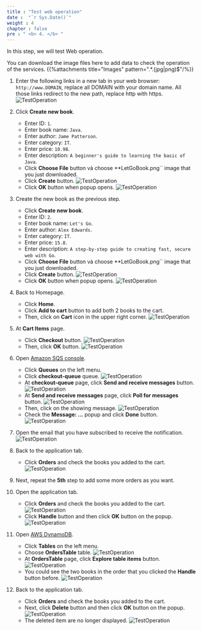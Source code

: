 ```yaml
---
title : "Test web operation"
date :  "`r Sys.Date()`" 
weight : 4
chapter : false
pre : " <b> 4. </b> "
---
```


In this step, we will test Web operation.

You can download the image files here to add data to check the operation of the services.
    {{%attachments title="Images" pattern=".*\.(jpg|png)$"/%}}

1. Enter the following links in a new tab in your web browser: ``http://www.DOMAIN``, replace all DOMAIN with your domain name. All those links redirect to the new path, replace http with https.
    ![TestOperation](https://chaunguyen3rd.github.io/000083-Book-store-Decouple-order-process-with-SQS-and-SNS/images/temp/1/8.png?width=90pc)

2. Click **Create new book**.
    - Enter ID: ``1``.
    - Enter book name: ``Java``.
    - Enter author: ``Jame Patterson``.
    - Enter category: ``IT``.
    - Enter price: ``10.98``.
    - Enter description: ``A beginner's guide to learning the basic of Java``.
    - Click **Choose File** button và choose **LetGoBook.png`` image that you just downloaded.
    - Click **Create** button.
      ![TestOperation](https://chaunguyen3rd.github.io/000083-Book-store-Decouple-order-process-with-SQS-and-SNS/images/temp/1/69.png?width=90pc)
    - Click **OK** button when popup opens.
      ![TestOperation](https://chaunguyen3rd.github.io/000083-Book-store-Decouple-order-process-with-SQS-and-SNS/images/temp/1/70.png?width=90pc)

3. Create the new book as the previous step.
    - Click **Create new book**.
    - Enter ID: ``2``.
    - Enter book name: ``Let's Go``.
    - Enter author: ``Alex Edwards``.
    - Enter category: ``IT``.
    - Enter price: ``15.8``.
    - Enter description: ``A step-by-step guide to creating fast, secure web with Go``.
    - Click **Choose File** button và choose **LetGoBook.png`` image that you just downloaded.
    - Click **Create** button.
      ![TestOperation](https://chaunguyen3rd.github.io/000083-Book-store-Decouple-order-process-with-SQS-and-SNS/images/temp/1/71.png?width=90pc)
    - Click **OK** button when popup opens.
      ![TestOperation](https://chaunguyen3rd.github.io/000083-Book-store-Decouple-order-process-with-SQS-and-SNS/images/temp/1/70.png?width=90pc)

4. Back to Homepage.
    - Click **Home**.
    - Click **Add to cart** button to add both 2 books to the cart.
    - Then, click on **Cart** icon in the upper right corner.
      ![TestOperation](https://chaunguyen3rd.github.io/000083-Book-store-Decouple-order-process-with-SQS-and-SNS/images/temp/1/72.png?width=90pc)

5. At **Cart Items** page.
    - Click **Checkout** button.
      ![TestOperation](https://chaunguyen3rd.github.io/000083-Book-store-Decouple-order-process-with-SQS-and-SNS/images/temp/1/73.png?width=90pc)
    - Then, click **OK** button.
      ![TestOperation](https://chaunguyen3rd.github.io/000083-Book-store-Decouple-order-process-with-SQS-and-SNS/images/temp/1/74.png?width=90pc)

6. Open [Amazon SQS console](https://us-east-1.console.aws.amazon.com/sqs/v2/home?region=us-east-1#/homepage).
    - Click **Queues** on the left menu.
    - Click **checkout-queue** queue.
      ![TestOperation](https://chaunguyen3rd.github.io/000083-Book-store-Decouple-order-process-with-SQS-and-SNS/images/temp/1/75.png?width=90pc)
    - At **checkout-queue** page, click **Send and receive messages** button.
      ![TestOperation](https://chaunguyen3rd.github.io/000083-Book-store-Decouple-order-process-with-SQS-and-SNS/images/temp/1/76.png?width=90pc)
    - At **Send and receive messages** page, click **Poll for messages** button.
      ![TestOperation](https://chaunguyen3rd.github.io/000083-Book-store-Decouple-order-process-with-SQS-and-SNS/images/temp/1/77.png?width=90pc)
    - Then, click on the showing message.
      ![TestOperation](https://chaunguyen3rd.github.io/000083-Book-store-Decouple-order-process-with-SQS-and-SNS/images/temp/1/78.png?width=90pc)
    - Check the **Message: ...** popup and click **Done** button.
      ![TestOperation](https://chaunguyen3rd.github.io/000083-Book-store-Decouple-order-process-with-SQS-and-SNS/images/temp/1/79.png?width=90pc)

7. Open the email that you have subscribed to receive the notification.
    ![TestOperation](https://chaunguyen3rd.github.io/000083-Book-store-Decouple-order-process-with-SQS-and-SNS/images/temp/1/80.png?width=90pc)

8. Back to the application tab.
    - Click **Orders** and check the books you added to the cart.
      ![TestOperation](https://chaunguyen3rd.github.io/000083-Book-store-Decouple-order-process-with-SQS-and-SNS/images/temp/1/81.png?width=90pc)

9. Next, repeat the **5th** step to add some more orders as you want.

10. Open the application tab.
    - Click **Orders** and check the books you added to the cart.
      ![TestOperation](https://chaunguyen3rd.github.io/000083-Book-store-Decouple-order-process-with-SQS-and-SNS/images/temp/1/82.png?width=90pc)
    - Click **Handle** button and then click **OK** button on the popup.
      ![TestOperation](https://chaunguyen3rd.github.io/000083-Book-store-Decouple-order-process-with-SQS-and-SNS/images/temp/1/83.png?width=90pc)

11. Open [AWS DynamoDB](https://us-east-1.console.aws.amazon.com/dynamodbv2/home?region=us-east-1#tables).
    - Click **Tables** on the left menu.
    - Choose **OrdersTable** table.
      ![TestOperation](https://chaunguyen3rd.github.io/000083-Book-store-Decouple-order-process-with-SQS-and-SNS/images/temp/1/86.png?width=90pc)
    - At **OrdersTable** page, click **Explore table items** button.
      ![TestOperation](https://chaunguyen3rd.github.io/000083-Book-store-Decouple-order-process-with-SQS-and-SNS/images/temp/1/87.png?width=90pc)
    - You could see the two books in the order that you clicked the **Handle** button before.
      ![TestOperation](https://chaunguyen3rd.github.io/000083-Book-store-Decouple-order-process-with-SQS-and-SNS/images/temp/1/88.png?width=90pc)

12. Back to the application tab.
    - Click **Orders** and check the books you added to the cart.
    - Next, click **Delete** button and then click **OK** button on the popup.
      ![TestOperation](https://chaunguyen3rd.github.io/000083-Book-store-Decouple-order-process-with-SQS-and-SNS/images/temp/1/84.png?width=90pc)
    - The deleted item are no longer displayed.
      ![TestOperation](https://chaunguyen3rd.github.io/000083-Book-store-Decouple-order-process-with-SQS-and-SNS/images/temp/1/85.png?width=90pc)
